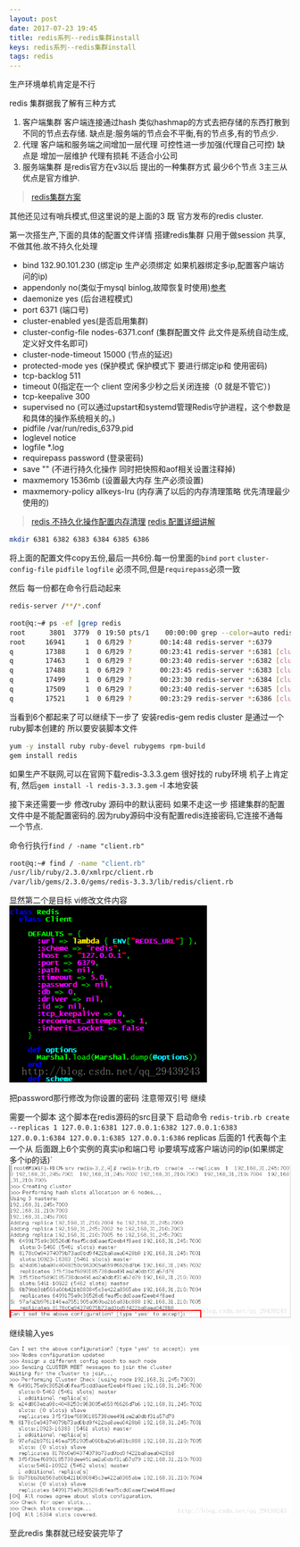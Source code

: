 ```yaml
---
layout: post
date: 2017-07-23 19:45
title: redis系列--redis集群install
keys: redis系列--redis集群install
tags: redis
---
```

生产环境单机肯定是不行

redis 集群据我了解有三种方式

1. 客户端集群 客户端连接通过hash 类似hashmap的方式去把存储的东西打散到不同的节点去存储. 缺点是:服务端的节点会不平衡,有的节点多,有的节点少.
2. 代理 客户端和服务端之间增加一层代理 可控性进一步加强(代理自己可控) 缺点是 增加一层维护 代理有损耗 不适合小公司
3. 服务端集群 是redis官方在v3以后 提出的一种集群方式 最少6个节点 3主三从 优点是官方维护.

>[redis集群方案](https://www.zhihu.com/question/21419897)

其他还见过有哨兵模式,但这里说的是上面的3 既 官方发布的redis cluster.

第一次搭生产,下面的具体的配置文件详情
搭建redis集群 只用于做session 共享,不做其他.故不持久化处理

* bind 132.90.101.230 (绑定ip 生产必须绑定 如果机器绑定多ip,配置客户端访问的ip)
* appendonly no(类似于mysql binlog,故障恢复时使用)[参考](http://blog.nosqlfan.com/html/199.html)
* daemonize yes (后台进程模式)
* port 6371 (端口号)
* cluster-enabled yes(是否启用集群)
* cluster-config-file nodes-6371.conf (集群配置文件 此文件是系统自动生成,定义好文件名即可)
* cluster-node-timeout 15000 (节点的延迟)
* protected-mode yes (保护模式 保护模式下 要进行绑定ip和 使用密码)
* tcp-backlog 511
* timeout 0(指定在一个 client 空闲多少秒之后关闭连接（0 就是不管它）)
* tcp-keepalive 300
* supervised no (可以通过upstart和systemd管理Redis守护进程，这个参数是和具体的操作系统相关的。)
* pidfile /var/run/redis_6379.pid
* loglevel notice
* logfile *.log
* requirepass password (登录密码)
* save "" (不进行持久化操作 同时把快照和aof相关设置注释掉)
* maxmemory 1536mb (设置最大内存 生产必须设置)
* maxmemory-policy allkeys-lru (内存满了以后的内存清理策略 优先清理最少使用的)

>[redis 不持久化操作配置内存清理](http://blog.csdn.net/qq_18860653/article/details/53230903)
>[redis 配置详细讲解](http://www.cnblogs.com/cxd4321/archive/2012/12/14/2817669.html "redis 配置详细讲解")

```bash
mkdir 6381 6382 6383 6384 6385 6386
```

将上面的配置文件copy五份,最后一共6份.每一份里面的`bind` `port` `cluster-config-file` `pidfile` `logfile` 必须不同,但是`requirepass`必须一致

然后 每一份都在命令行启动起来

```bash
redis-server /**/*.conf
```

```bash
root@q:~# ps -ef |grep redis
root      3801  3779  0 19:50 pts/1    00:00:00 grep --color=auto redis
root     16941     1  0 6月29 ?       00:14:48 redis-server *:6379
q	     17388     1  0 6月29 ?       00:23:41 redis-server *:6381 [cluster]
q 	     17463     1  0 6月29 ?       00:23:40 redis-server *:6382 [cluster]
q        17488     1  0 6月29 ?       00:23:45 redis-server *:6383 [cluster]
q        17499     1  0 6月29 ?       00:23:30 redis-server *:6384 [cluster]
q        17509     1  0 6月29 ?       00:23:40 redis-server *:6385 [cluster]
q        17521     1  0 6月29 ?       00:23:29 redis-server *:6386 [cluster]
```

当看到6个都起来了可以继续下一步了
安装redis-gem
redis cluster 是通过一个ruby脚本创建的
所以要安装脚本文件

```bash
yum -y install ruby ruby-devel rubygems rpm-build
gem install redis
```

如果生产不联网,可以在官网下载redis-3.3.3.gem 很好找的
ruby环境 机子上肯定有, 然后`gem install -l redis-3.3.3.gem` -l 本地安装

接下来还需要一步 修改ruby 源码中的默认密码
如果不走这一步
搭建集群的配置文件中是不能配置密码的.因为ruby源码中没有配置redis连接密码,它连接不通每一个节点.

命令行执行`find / -name "client.rb"`

```bash
root@q:~# find / -name "client.rb"
/usr/lib/ruby/2.3.0/xmlrpc/client.rb
/var/lib/gems/2.3.0/gems/redis-3.3.3/lib/redis/client.rb
```

显然第二个是目标 vi修改文件内容
![这里写图片描述](</images/redis/update redis ruby.png>)

把password那行修改为你设置的密码 注意带双引号
继续

需要一个脚本 这个脚本在redis源码的src目录下
启动命令
`redis-trib.rb create --replicas 1 127.0.0.1:6381 127.0.0.1:6382 127.0.0.1:6383 127.0.0.1:6384 127.0.0.1:6385 127.0.0.1:6386` replicas  后面的1 代表每个主一个从 后面跟上6个实例的真实ip和端口号   ip要填写成客户端访问的ip(如果绑定多个ip的话)`
![网上找的图](</images/redis/20170723200334146.png>)

继续输入yes

![这里写图片描述](</images/redis/20170723200444015.png>)

至此redis 集群就已经安装完毕了